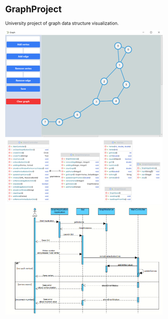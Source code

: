 # GraphProject
University project of graph data structure visualization.

![View of the program](./design/demo1.png)
![Class diagram](./design/classDiagram.png)
![Sequence diagram](./design/sequenceDiagram.png)